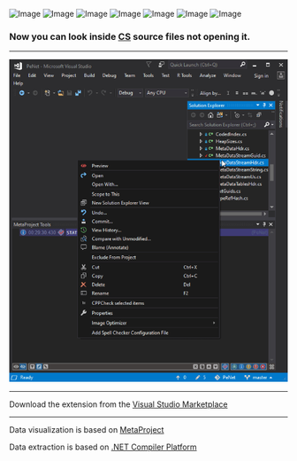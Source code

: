 ![Image](https://img.shields.io/github/license/viacheslav-lozinskyi/Preview-CS)
![Image](https://img.shields.io/github/issues/viacheslav-lozinskyi/Preview-CS)
![Image](https://img.shields.io/github/stars/viacheslav-lozinskyi/Preview-CS)
![Image](https://img.shields.io/github/languages/code-size/viacheslav-lozinskyi/Preview-CS)
![Image](https://img.shields.io/badge/VS-2019-blueviolet)
![Image](https://img.shields.io/badge/VS-2017-blueviolet)
![Image](https://img.shields.io/badge/VS-2015-blueviolet)

### Now you can look inside [CS](https://ru.wikipedia.org/wiki/C_Sharp) source files not opening it.
---

![Image](resource/video/Presentation1.gif)

---
Download the extension from the [Visual Studio Marketplace](https://marketplace.visualstudio.com/items?itemName=ViacheslavLozinskyi.Preview-CS)

---
Data visualization is based on [MetaProject](https://marketplace.visualstudio.com/items?itemName=ViacheslavLozinskyi.MetaProject)

Data extraction is based on [.NET Compiler Platform](https://github.com/dotnet/roslyn)